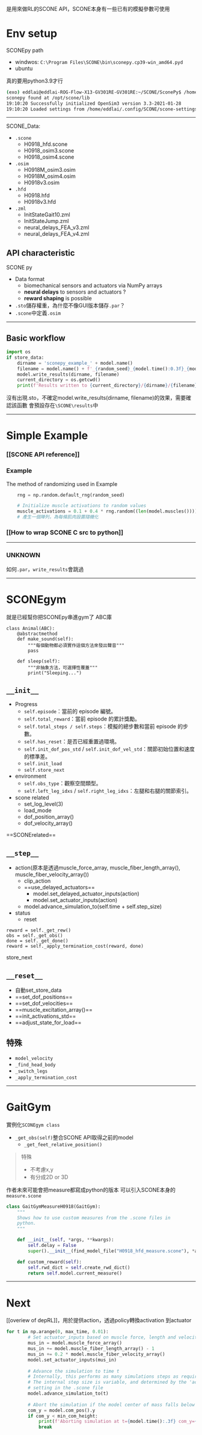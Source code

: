 是用來做RL的SCONE API，SCONE本身有一些已有的模擬參數可使用

# Env setup
SCONEpy path
- windwos: `C:\Program Files\SCONE\bin\sconepy.cp39-win_amd64.pyd`
- ubuntu

真的要用python3.9才行
```bash
(exo) eddlai@eddlai-ROG-Flow-X13-GV301RE-GV301RE:~/SCONE/SconePy$ /home/eddlai/miniconda3/envs/exo/bin/python /home/eddlai/SCONE/SconePy/sconetools.py                                                                                                  
sconepy found at /opt/scone/lib                                                                                             
19:10:20 Successfully initialized OpenSim3 version 3.3-2021-01-28                                                           
19:10:20 Loaded settings from /home/eddlai/.config/SCONE/scone-settings.zml 
```

---
SCONE_Data:
- `.scone`
	- H0918_hfd.scone
	- H0918_osim3.scone
	- H0918_osim4.scone
- `.osim`
	- H0918M_osim3.osim
	- H0918M_osim4.osim
	- H0918v3.osim
- `.hfd`
	- H0918.hfd
	- H0918v3.hfd
- `.zml`
	- InitStateGait10.zml
	- InitStateJump.zml
	- neural_delays_FEA_v3.zml
	- neural_delays_FEA_v4.zml
## API characteristic
SCONE py
- Data format
	- biomechanical sensors and actuators via NumPy arrays
	- **neural delays** to sensors and actuators ?
	- **reward shaping** is possible
- `.sto`儲存權重，為什麼不像GUI版本儲存`.par`？
- `.scone`中定義`.osim`

---
## Basic workflow
```python
import os
if store_data:
    dirname = 'sconepy_example_' + model.name()
    filename = model.name() + f'_{random_seed}_{model.time():0.3f}_{model.com_pos().y:0.3f}'
    model.write_results(dirname, filename)
    current_directory = os.getcwd()
    print(f'Results written to {current_directory}/{dirname}/{filename}. Please use SCONE Studio to replay the .sto file.', flush=True)
```
沒有出現.sto，不確定model.write_results(dirname, filename)的效果，需要確認該函數
會預設存在`\SCONE\results`中

---
# Simple Example
### [[SCONE API reference]]
### Example
The method of randomizing used in Example
```python
	rng = np.random.default_rng(random_seed)

	# Initialize muscle activations to random values
	muscle_activations = 0.1 + 0.4 * rng.random((len(model.muscles())))
	# 產生一個陣列，為每條肌肉設置隨機化
```
### [[How to wrap SCONE C src to python]]

---
### UNKNOWN
如何`.par`，`write_results`會跳過

---
# SCONEgym
就是已經幫你把SCONEpy串進gym了
ABC庫
```
class Animal(ABC):
    @abstractmethod
    def make_sound(self):
        """每個動物都必須實作這個方法來發出聲音"""
        pass

    def sleep(self):
        """非抽象方法，可選擇性覆蓋"""
        print("Sleeping...")
```
## `__init__`
- Progress
	- `self.episode`：當前的 episode 編號。
	- `self.total_reward`：當前 episode 的累計獎勵。
	- `self.total_steps / self.steps`：模擬的總步數和當前 episode 的步數。
	- `self.has_reset`：是否已經重置過環境。
	- `self.init_dof_pos_std` / `self.init_dof_vel_std`：關節初始位置和速度的標準差。
	- `self.init_load`
	- `self.store_next`
- environment
	- `self.obs_type`：觀察空間類型。
	- `self.left_leg_idxs` / `self.right_leg_idxs`：左腿和右腿的關節索引。
- scone related
	- set_log_level(3)
	- load_mode
	- dof_position_array()
	- dof_velocity_array()


==SCONErelated==
## `__step__`
- action(原本是透過muscle_force_array, muscle_fiber_length_array(), muscle_fiber_velocity_array())
	- clip_action
	- ==use_delayed_actuators==
		- model.set_delayed_actuator_inputs(action)
		- model.set_actuator_inputs(action)
	- model.advance_simulation_to(self.time + self.step_size)
- status
	- reset

```
reward = self._get_rew()
obs = self._get_obs()
done = self._get_done()
reward = self._apply_termination_cost(reward, done)
```

store_next
## `__reset__`
- 自動set_store_data
- ==set_dof_positions==
- ==set_dof_velocities==
- ==muscle_excitation_array()==
- ==init_activations_std==
- ==adjust_state_for_load==

## 特殊
- `model_velocity`
- `_find_head_body`
- `_switch_legs`
- `_apply_termination_cost`

---
# GaitGym
實例化`SCONEgym class`
- `_get_obs(self)`整合SCONE API取得之前的model
	- `_get_feet_relative_position()`
>特殊
>- 不考慮x,y
>- 有分成2D or 3D

作者未來可能會把measure都寫成python的版本
可以引入SCONE本身的`measure.scone`
```python
class GaitGymMeasureH0918(GaitGym):
    """
    Shows how to use custom measures from the .scone files in
    python.
    """

    def __init__(self, *args, **kwargs):
        self.delay = False
        super().__init__(find_model_file("H0918_hfd_measure.scone"), *args, **kwargs)

    def custom_reward(self):
        self.rwd_dict = self.create_rwd_dict()
        return self.model.current_measure()

```


---
# Next
[[overiew of depRL]]，用於提供action，透過policy轉換activation 到actuator
```python
for t in np.arange(0, max_time, 0.01):
		# Set actuator_inputs based on muscle force, length and velocity
		mus_in = model.muscle_force_array()
		mus_in += model.muscle_fiber_length_array() - 1
		mus_in += 0.2 * model.muscle_fiber_velocity_array()
		model.set_actuator_inputs(mus_in)
 
		# Advance the simulation to time t
		# Internally, this performs as many simulations steps as required
		# The internal step size is variable, and determined by the 'accuracy'
		# setting in the .scone file
		model.advance_simulation_to(t)
 
		# Abort the simulation if the model center of mass falls below 0.3 meter
		com_y = model.com_pos().y
		if com_y < min_com_height:
			print(f'Aborting simulation at t={model.time():.3f} com_y={com_y:.4f}')
			break
```